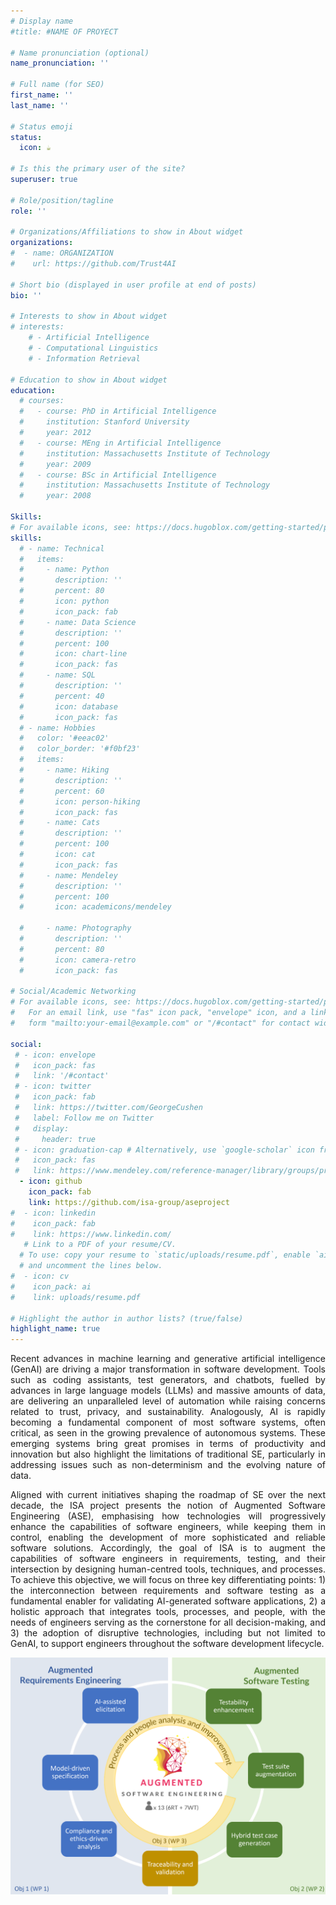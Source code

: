 ```yaml
---
# Display name
#title: #NAME OF PROYECT

# Name pronunciation (optional)
name_pronunciation: ''

# Full name (for SEO)
first_name: ''
last_name: ''

# Status emoji
status:
  icon: ☕️

# Is this the primary user of the site?
superuser: true

# Role/position/tagline
role: ''

# Organizations/Affiliations to show in About widget
organizations:
#  - name: ORGANIZATION
#    url: https://github.com/Trust4AI

# Short bio (displayed in user profile at end of posts)
bio: ''

# Interests to show in About widget
# interests:
    # - Artificial Intelligence
    # - Computational Linguistics
    # - Information Retrieval

# Education to show in About widget
education:
  # courses:
  #   - course: PhD in Artificial Intelligence
  #     institution: Stanford University
  #     year: 2012
  #   - course: MEng in Artificial Intelligence
  #     institution: Massachusetts Institute of Technology
  #     year: 2009
  #   - course: BSc in Artificial Intelligence
  #     institution: Massachusetts Institute of Technology
  #     year: 2008

Skills:
# For available icons, see: https://docs.hugoblox.com/getting-started/page-builder/#icons
skills:
  # - name: Technical
  #   items:
  #     - name: Python
  #       description: ''
  #       percent: 80
  #       icon: python
  #       icon_pack: fab
  #     - name: Data Science
  #       description: ''
  #       percent: 100
  #       icon: chart-line
  #       icon_pack: fas
  #     - name: SQL
  #       description: ''
  #       percent: 40
  #       icon: database
  #       icon_pack: fas
  # - name: Hobbies
  #   color: '#eeac02'
  #   color_border: '#f0bf23'
  #   items:
  #     - name: Hiking
  #       description: ''
  #       percent: 60
  #       icon: person-hiking
  #       icon_pack: fas
  #     - name: Cats
  #       description: ''
  #       percent: 100
  #       icon: cat
  #       icon_pack: fas
  #     - name: Mendeley
  #       description: ''
  #       percent: 100
  #       icon: academicons/mendeley
          
  #     - name: Photography
  #       description: ''
  #       percent: 80
  #       icon: camera-retro
  #       icon_pack: fas

# Social/Academic Networking
# For available icons, see: https://docs.hugoblox.com/getting-started/page-builder/#icons
#   For an email link, use "fas" icon pack, "envelope" icon, and a link in the
#   form "mailto:your-email@example.com" or "/#contact" for contact widget.

social:
 # - icon: envelope
 #   icon_pack: fas
 #   link: '/#contact'
 # - icon: twitter
 #   icon_pack: fab
 #   link: https://twitter.com/GeorgeCushen
 #   label: Follow me on Twitter
 #   display:
 #     header: true
 # - icon: graduation-cap # Alternatively, use `google-scholar` icon from `ai` icon pack
 #   icon_pack: fas
 #   link: https://www.mendeley.com/reference-manager/library/groups/private/a14b6eab-d143-392e-a380-2ffb0ea8b3c2/all-references/
  - icon: github
    icon_pack: fab
    link: https://github.com/isa-group/aseproject
#  - icon: linkedin
#    icon_pack: fab
#    link: https://www.linkedin.com/
   # Link to a PDF of your resume/CV.
  # To use: copy your resume to `static/uploads/resume.pdf`, enable `ai` icons in `params.yaml`,
  # and uncomment the lines below.
#  - icon: cv
#    icon_pack: ai
#    link: uploads/resume.pdf

# Highlight the author in author lists? (true/false)
highlight_name: true
---
```

<div style="text-align: justify;">
Recent advances in machine learning and generative artificial intelligence (GenAI) are driving a major transformation in software development. Tools such as coding assistants, test generators, and chatbots, fuelled by advances in large language models (LLMs) and massive amounts of data, are delivering an unparalleled level of automation while raising concerns related to trust, privacy, and sustainability. Analogously, AI is rapidly becoming a fundamental component of most software systems, often critical, as seen in the growing prevalence of autonomous systems. These emerging systems bring great promises in terms of productivity and innovation but also highlight the limitations of traditional SE, particularly in addressing issues such as non-determinism and the evolving nature of data.

Aligned with current initiatives shaping the roadmap of SE over the next decade, the ISA project presents the notion of Augmented Software Engineering (ASE), emphasising how technologies will progressively enhance the capabilities of software engineers, while keeping them in control, enabling the development of more sophisticated and reliable software solutions. Accordingly, the goal of ISA is to augment the capabilities of software engineers in requirements, testing, and their intersection by designing human-centred tools, techniques, and processes. To achieve this objective, we will focus on three key differentiating points: 1) the interconnection between requirements and software testing as a fundamental enabler for validating AI-generated software applications, 2) a holistic approach that integrates tools, processes, and people, with the needs of engineers serving as the cornerstone for all decision-making, and 3) the adoption of disruptive technologies, including but not limited to GenAI, to support engineers throughout the software development lifecycle. 
</div>

![ASE](ase.png)

